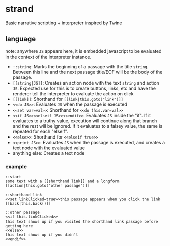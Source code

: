# strand
Basic narrative scripting + interpreter inspired by Twine

## language
note: anywhere `JS` appears here, it is embedded javascript to be evaluated in the context of the interpreter instance.
- `::string`: Marks the beginning of a passage with the title `string`. Between this line and the next passage title/EOF will be the body of the passage. 
- `[[string|JS]]`: Creates an action node with the text `string` and action `JS`. Expected use for this is to create buttons, links, etc and have the renderer tell the interpreter to evaluate the action on click
- `[[link]]`: Shorthand for `[[link|this.goto("link")]]`
- `<<do JS>>`: Evaluates `JS` when the passage is executed
- `<<set var=val>>`: Shorthand for `<<do this.var=val>>`
- `<<if JS>><<elseif JS>><<endif>>`: Evaluates `JS` inside the "if". If it evaluates to a truthy value, execution will continue along that branch and the rest will be ignored. If it evaluates to a falsey value, the same is repeated for each "elseif".
- `<<else>>`: Shorthand for `<<elseif true>>`
- `<<print JS>>`: Evaluates `JS` when the passage is executed, and creates a text node with the evaluated value
- anything else: Creates a text node

### example
```
::start
some text with a [[shorthand link]] and a longform [[action|this.goto("other passage")]]

::shorthand link
<<set linkClicked=true>>this passage appears when you click the link
[[back|this.back()]]

::other passage
<<if this.linkClicked>>
this text shows up if you visited the shorthand link passage before getting here
<<else>>
this text shows up if you didn't
<<endif>>
```
